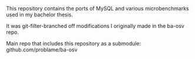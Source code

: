 This repository contains the ports of MySQL and various microbenchmarks used in my bachelor thesis.

It was git-filter-branched off modifications I originally made in the ba-osv repo.

Main repo that includes this repository as a submodule: github.com/problame/ba-osv
